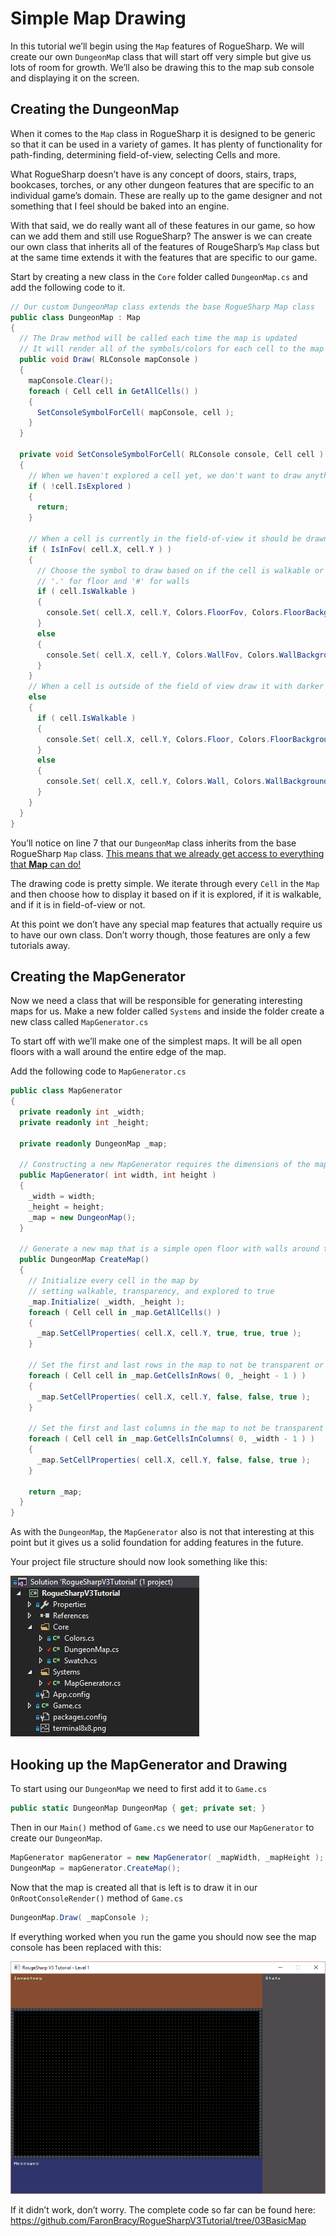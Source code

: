 # Simple Map Drawing

In this tutorial we’ll begin using the `Map` features of RogueSharp. We will create our own `DungeonMap` class that will start off very simple but give us lots of room for growth. We’ll also be drawing this to the map sub console and displaying it on the screen.

## Creating the DungeonMap

When it comes to the `Map` class in RogueSharp it is designed to be generic so that it can be used in a variety of games. It has plenty of functionality for path-finding, determining field-of-view, selecting Cells and more.

What RogueSharp doesn’t have is any concept of doors, stairs, traps, bookcases, torches, or any other dungeon features that are specific to an individual game’s domain. These are really up to the game designer and not something that I feel should be baked into an engine.

With that said, we do really want all of these features in our game, so how can we add them and still use RogueSharp? The answer is we can create our own class that inherits all of the features of RougeSharp’s `Map` class but at the same time extends it with the features that are specific to our game.

Start by creating a new class in the `Core` folder called `DungeonMap.cs` and add the following code to it.

```cs
// Our custom DungeonMap class extends the base RogueSharp Map class
public class DungeonMap : Map
{
  // The Draw method will be called each time the map is updated
  // It will render all of the symbols/colors for each cell to the map sub console
  public void Draw( RLConsole mapConsole )
  {
    mapConsole.Clear();
    foreach ( Cell cell in GetAllCells() )
    {
      SetConsoleSymbolForCell( mapConsole, cell );
    }
  }

  private void SetConsoleSymbolForCell( RLConsole console, Cell cell )
  {
    // When we haven't explored a cell yet, we don't want to draw anything
    if ( !cell.IsExplored )
    {
      return;
    }

    // When a cell is currently in the field-of-view it should be drawn with ligher colors
    if ( IsInFov( cell.X, cell.Y ) )
    {
      // Choose the symbol to draw based on if the cell is walkable or not
      // '.' for floor and '#' for walls
      if ( cell.IsWalkable )
      {
        console.Set( cell.X, cell.Y, Colors.FloorFov, Colors.FloorBackgroundFov, '.' );
      }
      else
      {
        console.Set( cell.X, cell.Y, Colors.WallFov, Colors.WallBackgroundFov, '#' );
      }
    }
    // When a cell is outside of the field of view draw it with darker colors
    else
    {
      if ( cell.IsWalkable )
      {
        console.Set( cell.X, cell.Y, Colors.Floor, Colors.FloorBackground, '.' );
      }
      else
      {
        console.Set( cell.X, cell.Y, Colors.Wall, Colors.WallBackground, '#' );
      }
    }
  }
}
```

You’ll notice on line 7 that our `DungeonMap` class inherits from the base RogueSharp `Map` class. [This means that we already get access to everything that **Map** can do!](../api/RogueSharp.Map.yml)

The drawing code is pretty simple. We iterate through every `Cell` in the `Map` and then choose how to display it based on if it is explored, if it is walkable, and if it is in field-of-view or not.

At this point we don’t have any special map features that actually require us to have our own class. Don’t worry though, those features are only a few tutorials away.

## Creating the MapGenerator

Now we need a class that will be responsible for generating interesting maps for us. Make a new folder called `Systems` and inside the folder create a new class called `MapGenerator.cs`

To start off with we’ll make one of the simplest maps. It will be all open floors with a wall around the entire edge of the map.

Add the following code to `MapGenerator.cs`

```cs
public class MapGenerator
{
  private readonly int _width;
  private readonly int _height;

  private readonly DungeonMap _map;

  // Constructing a new MapGenerator requires the dimensions of the maps it will create
  public MapGenerator( int width, int height )
  {
    _width = width;
    _height = height;
    _map = new DungeonMap();
  }

  // Generate a new map that is a simple open floor with walls around the outside
  public DungeonMap CreateMap()
  {
    // Initialize every cell in the map by
    // setting walkable, transparency, and explored to true
    _map.Initialize( _width, _height );
    foreach ( Cell cell in _map.GetAllCells() )
    {
      _map.SetCellProperties( cell.X, cell.Y, true, true, true );
    }

    // Set the first and last rows in the map to not be transparent or walkable
    foreach ( Cell cell in _map.GetCellsInRows( 0, _height - 1 ) )
    {
      _map.SetCellProperties( cell.X, cell.Y, false, false, true );
    }

    // Set the first and last columns in the map to not be transparent or walkable
    foreach ( Cell cell in _map.GetCellsInColumns( 0, _width - 1 ) )
    {
      _map.SetCellProperties( cell.X, cell.Y, false, false, true );
    }

    return _map;
  }
}
```

As with the `DungeonMap`, the `MapGenerator` also is not that interesting at this point but it gives us a solid foundation for adding features in the future.

Your project file structure should now look something like this:

![alt text](../images/V3Tutorial/05_projectstructurewithsystems.png "Project structure in Visual Studio project pane")

## Hooking up the MapGenerator and Drawing

To start using our `DungeonMap` we need to first add it to `Game.cs`

```cs
public static DungeonMap DungeonMap { get; private set; }
```

Then in our `Main()` method of `Game.cs` we need to use our `MapGenerator` to create our `DungeonMap`.

```cs
MapGenerator mapGenerator = new MapGenerator( _mapWidth, _mapHeight );
DungeonMap = mapGenerator.CreateMap();
```

Now that the map is created all that is left is to draw it in our `OnRootConsoleRender()` method of `Game.cs`

```cs
DungeonMap.Draw( _mapConsole );
```

If everything worked when you run the game you should now see the map console has been replaced with this:

![alt text](../images/V3Tutorial/05_simplemapdrawing.png "rendered map")

If it didn’t work, don’t worry. The complete code so far can be found here:
<https://github.com/FaronBracy/RogueSharpV3Tutorial/tree/03BasicMap>
